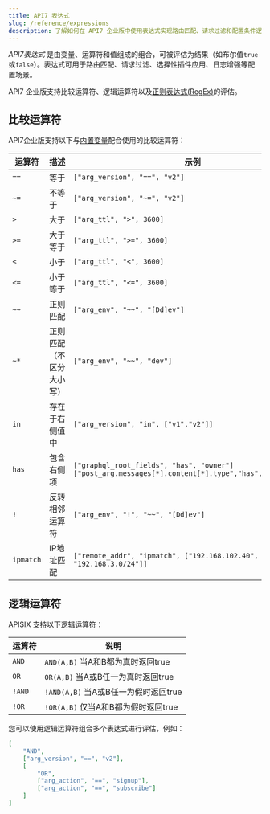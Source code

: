```yaml
---
title: API7 表达式
slug: /reference/expressions
description: 了解如何在 API7 企业版中使用表达式实现路由匹配、请求过滤和配置条件逻辑。
---
```


_API7表达式_ 是由变量、运算符和值组成的组合，可被评估为结果（如布尔值`true`或`false`）。表达式可用于路由匹配、请求过滤、选择性插件应用、日志增强等配置场景。

[//]: <注：这些示例用法是通过理解apisix中expr库的调用位置总结得出的>

[//]: <待办：相关文档（如路由匹配、请求过滤）编写完成后需链接至此>

API7 企业版支持比较运算符、逻辑运算符以及[正则表达式(RegEx)](https://www.pcre.org)的评估。

## 比较运算符

API7企业版支持以下与[内置变量](./built-in-variables.md)配合使用的比较运算符：

|**运算符**|**描述**|**示例**|
|--------|-----------|-------|
|`==`      |等于      |`["arg_version", "==", "v2"]`|
|`~=`      |不等于    |`["arg_version", "~=", "v2"]`|
|`>`       |大于      |`["arg_ttl", ">", 3600]`|
|`>=`      |大于等于  |`["arg_ttl", ">=", 3600]`|
|`<`       |小于      |`["arg_ttl", "<", 3600]`|
|`<=`      |小于等于  |`["arg_ttl", "<=", 3600]`|
|`~~`      |正则匹配  |`["arg_env", "~~", "[Dd]ev"]`|
|`~*`      |正则匹配（不区分大小写） |`["arg_env", "~~", "dev"]`|
|`in`      |存在于右侧值中|`["arg_version", "in", ["v1","v2"]]`|
|`has`     |包含右侧项  |`["graphql_root_fields", "has", "owner"]`<br />`["post_arg.messages[*].content[*].type","has","image_url"]`|
|`!`       |反转相邻运算符|`["arg_env", "!", "~~", "[Dd]ev"]`|
|`ipmatch` |IP地址匹配  |`["remote_addr", "ipmatch", ["192.168.102.40", "192.168.3.0/24"]]`|

## 逻辑运算符

APISIX 支持以下逻辑运算符：

| **运算符** | **说明** |
|---|---|
| `AND` | `AND(A,B)` 当A和B都为真时返回true |
| `OR` | `OR(A,B)` 当A或B任一为真时返回true |
| `!AND` | `!AND(A,B)` 当A或B任一为假时返回true |
| `!OR` | `!OR(A,B)` 仅当A和B都为假时返回true |

您可以使用逻辑运算符组合多个表达式进行评估，例如：

```json
[
    "AND",
    ["arg_version", "==", "v2"],
    [
        "OR",
        ["arg_action", "==", "signup"],
        ["arg_action", "==", "subscribe"]
    ]
]
```
